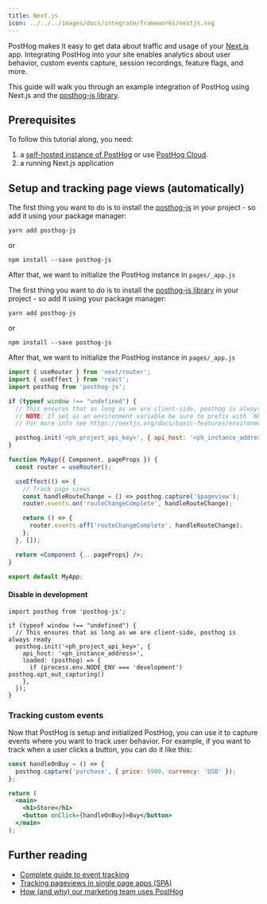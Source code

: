 ```yaml
---
title: Next.js
icon: ../../../images/docs/integrate/frameworks/nextjs.svg
---
```


PostHog makes it easy to get data about traffic and usage of your [Next.js](https://nextjs.org/) app. Integrating PostHog into your site enables analytics about user behavior, custom events capture, session recordings, feature flags, and more.

This guide will walk you through an example integration of PostHog using Next.js and the [posthog-js library](/docs/integrate/client/js). 

## Prerequisites

To follow this tutorial along, you need:

1. a [self-hosted instance of PostHog](/docs/self-host) or use [PostHog Cloud](/docs/getting-started/cloud).
2. a running Next.js application

## Setup and tracking page views (automatically)
The first thing you want to do is to install the [posthog-js](https://github.com/posthog/posthog-js) in your project - so add it using your package manager:

```shell
yarn add posthog-js
```

or

```shell
npm install --save posthog-js
```

After that, we want to initialize the PostHog instance in `pages/_app.js`


The first thing you want to do is to install the [posthog-js library](/docs/integrate/client/js) in your project - so add it using your package manager:

```shell
yarn add posthog-js
```

or

```shell
npm install --save posthog-js
```

After that, we want to initialize the PostHog instance in `pages/_app.js`

```jsx
import { useRouter } from 'next/router';
import { useEffect } from 'react';
import posthog from 'posthog-js';

if (typeof window !== "undefined") {
  // This ensures that as long as we are client-side, posthog is always ready
  // NOTE: If set as an environment variable be sure to prefix with `NEXT_PUBLIC_`
  // For more info see https://nextjs.org/docs/basic-features/environment-variables#exposing-environment-variables-to-the-browser

  posthog.init('<ph_project_api_key>', { api_host: '<ph_instance_address>' });
}

function MyApp({ Component, pageProps }) {
  const router = useRouter();

  useEffect(() => {
    // Track page views
    const handleRouteChange = () => posthog.capture('$pageview');
    router.events.on('routeChangeComplete', handleRouteChange);

    return () => {
      router.events.off('routeChangeComplete', handleRouteChange);
    };
  }, []);

  return <Component {...pageProps} />;
}

export default MyApp;
```

#### Disable in development

```tsx
import posthog from 'posthog-js';

if (typeof window !== "undefined") {
  // This ensures that as long as we are client-side, posthog is always ready
  posthog.init('<ph_project_api_key>', { 
    api_host: '<ph_instance_address>', 
    loaded: (posthog) => {
      if (process.env.NODE_ENV === 'development') posthog.opt_out_capturing()
    },
  });
}
```

### Tracking custom events

Now that PostHog is setup and initialized PostHog, you can use it to capture events where you want to track user behavior. For example, if you want to track when a user clicks a button, you can do it like this:

```jsx
const handleOnBuy = () => {
  posthog.capture('purchase', { price: 5900, currency: 'USD' });
};

return (
  <main>
    <h1>Store</h1>
    <button onClick={handleOnBuy}>Buy</button>
  </main>
);
```

## Further reading
- [Complete guide to event tracking](/tutorials/event-tracking-guide)
- [Tracking pageviews in single page apps (SPA)](/tutorials/spa)
- [How (and why) our marketing team uses PostHog](/blog/posthog-marketing)

